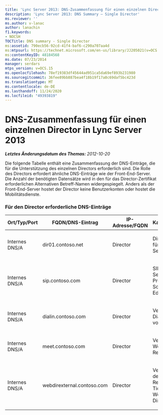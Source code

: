 ```yaml
---
title: 'Lync Server 2013: DNS-Zusammenfassung für einen einzelnen Director'
description: 'Lync Server 2013: DNS Summary – Single Director'
ms.reviewer: ''
ms.author: v-lanac
author: lanachin
f1.keywords:
- NOCSH
TOCTitle: DNS summary - Single Director
ms:assetid: 790ecb56-92cd-41f4-baf6-c290a707aa4d
ms:mtpsurl: https://technet.microsoft.com/en-us/library/JJ205021(v=OCS.15)
ms:contentKeyID: 48184568
ms.date: 07/23/2014
manager: serdars
mtps_version: v=OCS.15
ms.openlocfilehash: 78ef19383df45644ad951ca5da69ef893b231980
ms.sourcegitcommit: 36fee89bb887bea4f18b19f17a8c69daf5bc423d
ms.translationtype: MT
ms.contentlocale: de-DE
ms.lasthandoff: 11/24/2020
ms.locfileid: "49393819"
---
```

# <a name="dns-summary---single-director-in-lync-server-2013"></a>DNS-Zusammenfassung für einen einzelnen Director in Lync Server 2013

<div data-xmlns="http://www.w3.org/1999/xhtml">

<div class="topic" data-xmlns="http://www.w3.org/1999/xhtml" data-msxsl="urn:schemas-microsoft-com:xslt" data-cs="https://msdn.microsoft.com/">

<div data-asp="https://msdn2.microsoft.com/asp">



</div>

<div id="mainSection">

<div id="mainBody">

<span> </span>

_**Letztes Änderungsdatum des Themas:** 2012-10-20_

Die folgende Tabelle enthält eine Zusammenfassung der DNS-Einträge, die für die Unterstützung des einzelnen Directors erforderlich sind. Die Rolle des Directors erfordert ähnliche DNS-Einträge wie der Front-End-Server. Die Anzahl der benötigten Datensätze wird in den für das Director-Zertifikat erforderlichen Alternativen Betreff-Namen widergespiegelt. Anders als der Front-End-Server hostet der Director keine Benutzerkonten oder hostet die Mobilitätsdienste.

### <a name="dns-records-required-for-the-director"></a>Für den Director erforderliche DNS-Einträge

<table>
<colgroup>
<col style="width: 25%" />
<col style="width: 25%" />
<col style="width: 25%" />
<col style="width: 25%" />
</colgroup>
<thead>
<tr class="header">
<th>Ort/Typ/Port</th>
<th>FQDN/DNS-Eintrag</th>
<th>IP-Adresse/FQDN</th>
<th>Karten/Kommentare</th>
</tr>
</thead>
<tbody>
<tr class="odd">
<td><p>Internes DNS/A</p></td>
<td><p>dir01.contoso.net</p></td>
<td><p>Director</p></td>
<td><p>Director-Hosteintrag für Replikation und Server-zu-Server</p></td>
</tr>
<tr class="even">
<td><p>Internes DNS/A</p></td>
<td><p>sip.contoso.com</p></td>
<td><p>Director</p></td>
<td><p>SIP (Inbound Session Initiation Protocol) von der Schnittstelle des Edge-Servers</p></td>
</tr>
<tr class="odd">
<td><p>Internes DNS/A</p></td>
<td><p>dialin.contoso.com</p></td>
<td><p>Director</p></td>
<td><p>Veröffentlichte Dialin-Webdienste vom Reverse-Proxy</p></td>
</tr>
<tr class="even">
<td><p>Internes DNS/A</p></td>
<td><p>meet.contoso.com</p></td>
<td><p>Director</p></td>
<td><p>Veröffentlicht Meet Web Services from Reverse Proxy</p></td>
</tr>
<tr class="odd">
<td><p>Internes DNS/A</p></td>
<td><p>webdirexternal.contoso.com</p></td>
<td><p>Director</p></td>
<td><p>Veröffentlicht und definiert vom Reverse Proxy Web-Ticket externe Webdienste für den Director</p></td>
</tr>
</tbody>
</table>


</div>

<span> </span>

</div>

</div>

</div>

